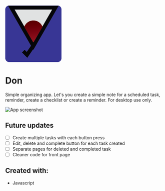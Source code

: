 ![Don logo](img/Don-logo.png)

# Don

Simple organizing app. Let's you create a simple note for a scheduled task, reminder, create a checklist or create a reminder. For desktop use only.

![App screenshot](img/screenshot_app.png)

## Future updates

- [ ] Create multiple tasks with each button press
- [ ] Edit, delete and complete button for each task created 
- [ ] Separate pages for deleted and completed task
- [ ] Cleaner code for front page

## Created with:

- Javascript